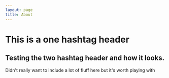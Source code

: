 ```yaml
---
layout: page
title: About
---
```


# This is a one hashtag header
## Testing the two hashtag header and how it looks. 

Didn't really want to include a lot of fluff here but it's worth playing with


